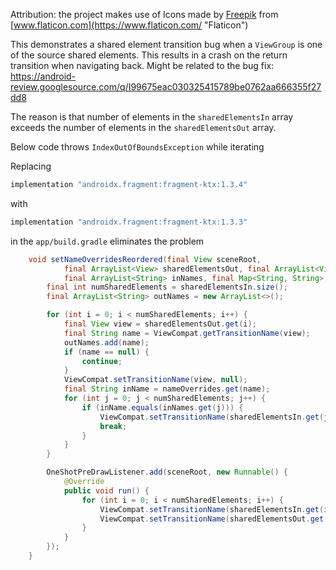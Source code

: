 Attribution: the project makes use of Icons made by [Freepik](https://www.freepik.com "Freepik") from [www.flaticon.com](https://www.flaticon.com/ "Flaticon")

This demonstrates a shared element transition bug when a `ViewGroup` is one of the source shared elements. This results in a crash on the return transition when navigating back. Might be related to the bug fix: https://android-review.googlesource.com/q/I99675eac030325415789be0762aa666355f27dd8

The reason is that number of elements in the `sharedElementsIn` array exceeds the number of elements in the `sharedElementsOut` array.

Below code throws `IndexOutOfBoundsException` while iterating

Replacing
```groovy
implementation "androidx.fragment:fragment-ktx:1.3.4"
```

with
```groovy
implementation "androidx.fragment:fragment-ktx:1.3.3"
```

in the `app/build.gradle` eliminates the problem

```Java
    void setNameOverridesReordered(final View sceneRoot,
            final ArrayList<View> sharedElementsOut, final ArrayList<View> sharedElementsIn,
            final ArrayList<String> inNames, final Map<String, String> nameOverrides) {
        final int numSharedElements = sharedElementsIn.size();
        final ArrayList<String> outNames = new ArrayList<>();

        for (int i = 0; i < numSharedElements; i++) {
            final View view = sharedElementsOut.get(i);
            final String name = ViewCompat.getTransitionName(view);
            outNames.add(name);
            if (name == null) {
                continue;
            }
            ViewCompat.setTransitionName(view, null);
            final String inName = nameOverrides.get(name);
            for (int j = 0; j < numSharedElements; j++) {
                if (inName.equals(inNames.get(j))) {
                    ViewCompat.setTransitionName(sharedElementsIn.get(j), name);
                    break;
                }
            }
        }

        OneShotPreDrawListener.add(sceneRoot, new Runnable() {
            @Override
            public void run() {
                for (int i = 0; i < numSharedElements; i++) {
                    ViewCompat.setTransitionName(sharedElementsIn.get(i), inNames.get(i));
                    ViewCompat.setTransitionName(sharedElementsOut.get(i), outNames.get(i));
                }
            }
        });
    }

``` 